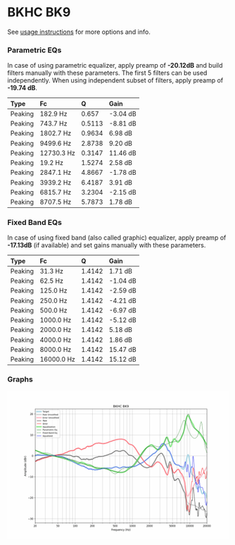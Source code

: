 # BKHC BK9
See [usage instructions](https://github.com/jaakkopasanen/AutoEq#usage) for more options and info.

### Parametric EQs
In case of using parametric equalizer, apply preamp of **-20.12dB** and build filters manually
with these parameters. The first 5 filters can be used independently.
When using independent subset of filters, apply preamp of **-19.74 dB**.

| Type    | Fc         |      Q | Gain     |
|:--------|:-----------|:-------|:---------|
| Peaking | 182.9 Hz   | 0.657  | -3.04 dB |
| Peaking | 743.7 Hz   | 0.5113 | -8.81 dB |
| Peaking | 1802.7 Hz  | 0.9634 | 6.98 dB  |
| Peaking | 9499.6 Hz  | 2.8738 | 9.20 dB  |
| Peaking | 12730.3 Hz | 0.3147 | 11.46 dB |
| Peaking | 19.2 Hz    | 1.5274 | 2.58 dB  |
| Peaking | 2847.1 Hz  | 4.8667 | -1.78 dB |
| Peaking | 3939.2 Hz  | 6.4187 | 3.91 dB  |
| Peaking | 6815.7 Hz  | 3.2304 | -2.15 dB |
| Peaking | 8707.5 Hz  | 5.7873 | 1.78 dB  |

### Fixed Band EQs
In case of using fixed band (also called graphic) equalizer, apply preamp of **-17.13dB**
(if available) and set gains manually with these parameters.

| Type    | Fc         |      Q | Gain     |
|:--------|:-----------|:-------|:---------|
| Peaking | 31.3 Hz    | 1.4142 | 1.71 dB  |
| Peaking | 62.5 Hz    | 1.4142 | -1.04 dB |
| Peaking | 125.0 Hz   | 1.4142 | -2.59 dB |
| Peaking | 250.0 Hz   | 1.4142 | -4.21 dB |
| Peaking | 500.0 Hz   | 1.4142 | -6.97 dB |
| Peaking | 1000.0 Hz  | 1.4142 | -5.12 dB |
| Peaking | 2000.0 Hz  | 1.4142 | 5.18 dB  |
| Peaking | 4000.0 Hz  | 1.4142 | 1.86 dB  |
| Peaking | 8000.0 Hz  | 1.4142 | 15.47 dB |
| Peaking | 16000.0 Hz | 1.4142 | 15.12 dB |

### Graphs
![](./BKHC%20BK9.png)